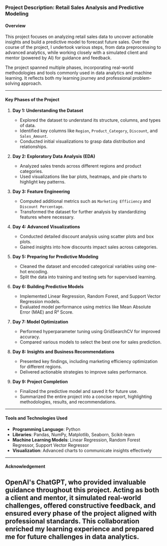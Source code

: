 ### **Project Description: Retail Sales Analysis and Predictive Modeling**  

#### **Overview**  
This project focuses on analyzing retail sales data to uncover actionable insights and build a predictive model to forecast future sales. Over the course of the project, I undertook various steps, from data preprocessing to advanced analytics, while working closely with a simulated client and mentor (powered by AI) for guidance and feedback.  

The project spanned multiple phases, incorporating real-world methodologies and tools commonly used in data analytics and machine learning. It reflects both my learning journey and professional problem-solving approach.  

---

#### **Key Phases of the Project**  

1. **Day 1: Understanding the Dataset**  
   - Explored the dataset to understand its structure, columns, and types of data.  
   - Identified key columns like `Region`, `Product_Category`, `Discount`, and `Sales_Amount`.  
   - Conducted initial visualizations to grasp data distribution and relationships.  

2. **Day 2: Exploratory Data Analysis (EDA)**  
   - Analyzed sales trends across different regions and product categories.  
   - Used visualizations like bar plots, heatmaps, and pie charts to highlight key patterns.  

3. **Day 3: Feature Engineering**  
   - Computed additional metrics such as `Marketing Efficiency` and `Discount Percentage`.  
   - Transformed the dataset for further analysis by standardizing features where necessary.  

4. **Day 4: Advanced Visualizations**  
   - Conducted detailed discount analysis using scatter plots and box plots.  
   - Gained insights into how discounts impact sales across categories.  

5. **Day 5: Preparing for Predictive Modeling**  
   - Cleaned the dataset and encoded categorical variables using one-hot encoding.  
   - Split the data into training and testing sets for supervised learning.  

6. **Day 6: Building Predictive Models**  
   - Implemented Linear Regression, Random Forest, and Support Vector Regression models.  
   - Evaluated model performance using metrics like Mean Absolute Error (MAE) and R² Score.  

7. **Day 7: Model Optimization**  
   - Performed hyperparameter tuning using GridSearchCV for improved accuracy.  
   - Compared various models to select the best one for sales prediction.  

8. **Day 8: Insights and Business Recommendations**  
   - Presented key findings, including marketing efficiency optimization for different regions.  
   - Delivered actionable strategies to improve sales performance.  

9. **Day 9: Project Completion**  
   - Finalized the predictive model and saved it for future use.  
   - Summarized the entire project into a concise report, highlighting methodologies, results, and recommendations.  

---

#### **Tools and Technologies Used**  
- **Programming Language**: Python  
- **Libraries**: Pandas, NumPy, Matplotlib, Seaborn, Scikit-learn  
- **Machine Learning Models**: Linear Regression, Random Forest Regressor, Support Vector Regressor  
- **Visualization**: Advanced charts to communicate insights effectively  

---

#### **Acknowledgement**  
OpenAI's ChatGPT, who provided invaluable guidance throughout this project. Acting as both a client and mentor, it simulated real-world challenges, offered constructive feedback, and ensured every phase of the project aligned with professional standards. This collaboration enriched my learning experience and prepared me for future challenges in data analytics.  
---

